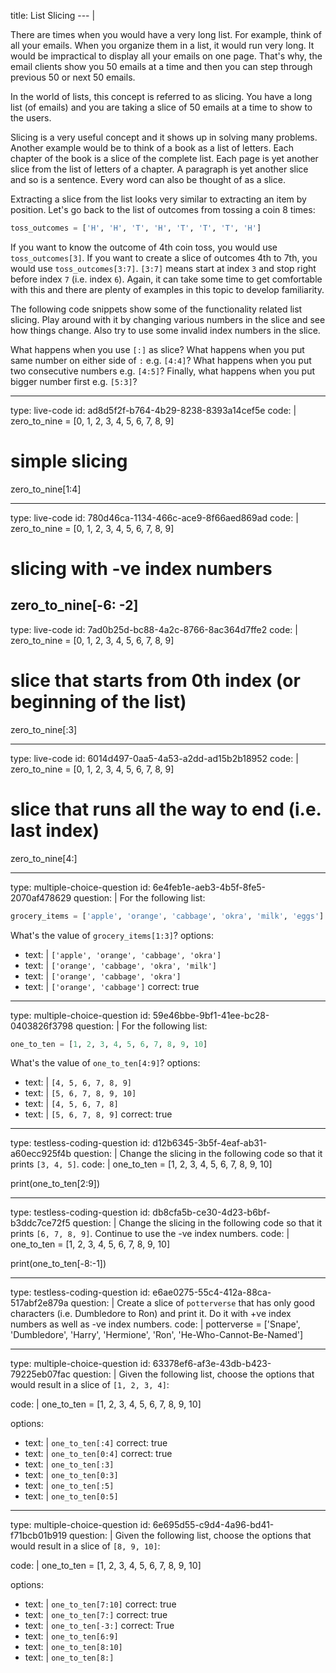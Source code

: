 title: List Slicing
--- |

  There are times when you would have a very long list. For example, think of all your emails. When you organize them in a list, it would run very long. It would be impractical to display all your emails on one page. That's why, the email clients show you 50 emails at a time and then you can step through previous 50 or next 50 emails.

  In the world of lists, this concept is referred to as slicing. You have a long list (of emails) and you are taking a slice of 50 emails at a time to show to the users.

  Slicing is a very useful concept and it shows up in solving many problems. Another example would be to think of a book as a list of letters. Each chapter of the book is a slice of the complete list. Each page is yet another slice from the list of letters of a chapter. A paragraph is yet another slice and so is a sentence. Every word can also be thought of as a slice.

  Extracting a slice from the list looks very similar to extracting an item by position. Let's go back to the list of outcomes from tossing a coin 8 times:

  ```python
  toss_outcomes = ['H', 'H', 'T', 'H', 'T', 'T', 'T', 'H']
  ```

  If you want to know the outcome of 4th coin toss, you would use `toss_outcomes[3]`. If you want to create a slice of outcomes 4th to 7th, you would use `toss_outcomes[3:7]`. `[3:7]` means start at index `3` and stop right before index `7` (i.e. index `6`). Again, it can take some time to get comfortable with this and there are plenty of examples in this topic to develop familiarity.

  The following code snippets show some of the functionality related list slicing. Play around with it by changing various numbers in the slice and see how things change. Also try to use some invalid index numbers in the slice.

  What happens when you use `[:]` as slice? What happens when you put same number on either side of `:` e.g. `[4:4]`? What happens when you put two consecutive numbers e.g. `[4:5]`? Finally, what happens when you put bigger number first e.g. `[5:3]`?

---
type: live-code
id: ad8d5f2f-b764-4b29-8238-8393a14cef5e
code: |
  zero_to_nine = [0, 1, 2, 3, 4, 5, 6, 7, 8, 9]

  # simple slicing
  zero_to_nine[1:4]

---
type: live-code
id: 780d46ca-1134-466c-ace9-8f66aed869ad
code: |
  zero_to_nine = [0, 1, 2, 3, 4, 5, 6, 7, 8, 9]

  # slicing with -ve index numbers
  zero_to_nine[-6: -2]
---
type: live-code
id: 7ad0b25d-bc88-4a2c-8766-8ac364d7ffe2
code: |
  zero_to_nine = [0, 1, 2, 3, 4, 5, 6, 7, 8, 9]

  # slice that starts from 0th index (or beginning of the list)
  zero_to_nine[:3]

---
type: live-code
id: 6014d497-0aa5-4a53-a2dd-ad15b2b18952
code: |
  zero_to_nine = [0, 1, 2, 3, 4, 5, 6, 7, 8, 9]

  # slice that runs all the way to end (i.e. last index)
  zero_to_nine[4:]

---
type: multiple-choice-question
id: 6e4feb1e-aeb3-4b5f-8fe5-2070af478629
question: |
  For the following list:

  ```python
  grocery_items = ['apple', 'orange', 'cabbage', 'okra', 'milk', 'eggs']
  ```

  What's the value of `grocery_items[1:3]`?
options:
  - text: |
      `['apple', 'orange', 'cabbage', 'okra']`
  - text: |
      `['orange', 'cabbage', 'okra', 'milk']`
  - text: |
      `['orange', 'cabbage', 'okra']`
  - text: |
      `['orange', 'cabbage']`
    correct: true

---
type: multiple-choice-question
id: 59e46bbe-9bf1-41ee-bc28-0403826f3798
question: |
  For the following list:

  ```python
  one_to_ten = [1, 2, 3, 4, 5, 6, 7, 8, 9, 10]
  ```

  What's the value of `one_to_ten[4:9]`?
options:
  - text: |
      `[4, 5, 6, 7, 8, 9]`
  - text: |
      `[5, 6, 7, 8, 9, 10]`
  - text: |
      `[4, 5, 6, 7, 8]`
  - text: |
      `[5, 6, 7, 8, 9]`
    correct: true

---
type: testless-coding-question
id: d12b6345-3b5f-4eaf-ab31-a60ecc925f4b
question: |
  Change the slicing in the following code so that it prints `[3, 4, 5]`.
code: |
  one_to_ten = [1, 2, 3, 4, 5, 6, 7, 8, 9, 10]

  print(one_to_ten[2:9])

---
type: testless-coding-question
id: db8cfa5b-ce30-4d23-b6bf-b3ddc7ce72f5
question: |
  Change the slicing in the following code so that it prints `[6, 7, 8, 9]`. Continue to use the -ve index numbers.
code: |
  one_to_ten = [1, 2, 3, 4, 5, 6, 7, 8, 9, 10]

  print(one_to_ten[-8:-1])

---
type: testless-coding-question
id: e6ae0275-55c4-412a-88ca-517abf2e879a
question: |
  Create a slice of `potterverse` that has only good characters (i.e. Dumbledore to Ron) and print it. Do it with +ve index numbers as well as -ve index numbers.
code: |
  potterverse = ['Snape', 'Dumbledore', 'Harry', 'Hermione', 'Ron', 'He-Who-Cannot-Be-Named']

---
type: multiple-choice-question
id: 63378ef6-af3e-43db-b423-79225eb07fac
question: |
  Given the following list, choose the options that would result in a slice of `[1, 2, 3, 4]`:

code: |
  one_to_ten = [1, 2, 3, 4, 5, 6, 7, 8, 9, 10]

options:
  - text: |
      `one_to_ten[:4]`
    correct: true
  - text: |
      `one_to_ten[0:4]`
    correct: true
  - text: |
      `one_to_ten[:3]`
  - text: |
      `one_to_ten[0:3]`
  - text: |
      `one_to_ten[:5]`
  - text: |
      `one_to_ten[0:5]`

---
type: multiple-choice-question
id: 6e695d55-c9d4-4a96-bd41-f71bcb01b919
question: |
  Given the following list, choose the options that would result in a slice of `[8, 9, 10]`:

code: |
  one_to_ten = [1, 2, 3, 4, 5, 6, 7, 8, 9, 10]

options:
  - text: |
      `one_to_ten[7:10]`
    correct: true
  - text: |
      `one_to_ten[7:]`
    correct: true
  - text: |
      `one_to_ten[-3:]`
      correct: True
  - text: |
      `one_to_ten[6:9]`
  - text: |
      `one_to_ten[8:10]`
  - text: |
      `one_to_ten[8:]`
